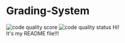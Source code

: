 # Grading-System
![code quality score](https://api.codiga.io/project/35249/score/svg)
![code quality status](https://api.codiga.io/project/35249/status/svg)
Hi!\
It's my README file!!!
